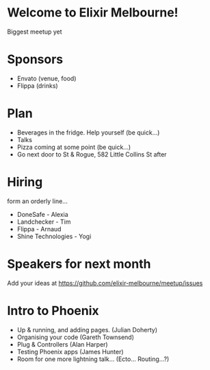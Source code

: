 
# Welcome to Elixir Melbourne!
Biggest meetup yet

# Sponsors
- Envato (venue, food)
- Flippa (drinks)

# Plan
- Beverages in the fridge. Help yourself (be quick...)
- Talks
- Pizza coming at some point (be quick...)
- Go next door to St & Rogue, 582 Little Collins St after

# Hiring
form an orderly line...
- DoneSafe - Alexia
- Landchecker - Tim
- Flippa - Arnaud
- Shine Technologies - Yogi

# Speakers for next month
Add your ideas at https://github.com/elixir-melbourne/meetup/issues

# Intro to Phoenix
- Up & running, and adding pages. (Julian Doherty)
- Organising your code (Gareth Townsend)
- Plug & Controllers (Alan Harper)
- Testing Phoenix apps (James Hunter)
- Room for one more lightning talk... (Ecto... Routing...?)

